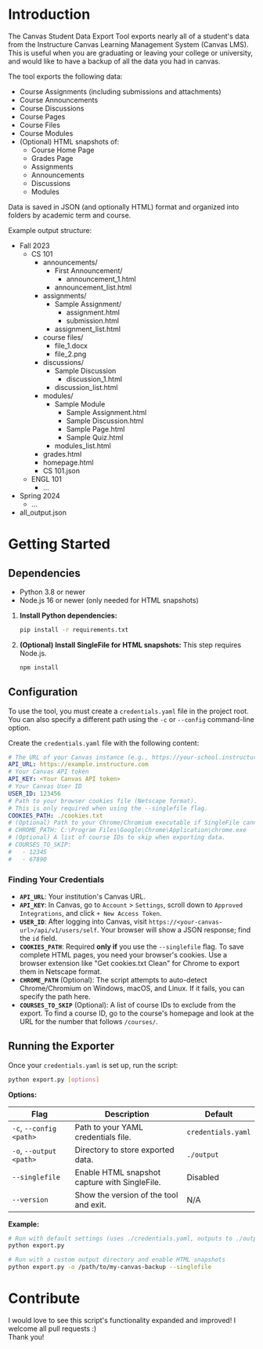 # Introduction

The Canvas Student Data Export Tool exports nearly all of a student's data from the Instructure Canvas Learning Management System (Canvas LMS).  
This is useful when you are graduating or leaving your college or university, and would like to have a backup of all the data you had in canvas.

The tool exports the following data:
- Course Assignments (including submissions and attachments)
- Course Announcements
- Course Discussions
- Course Pages
- Course Files
- Course Modules
- (Optional) HTML snapshots of:
    - Course Home Page
    - Grades Page
    - Assignments
    - Announcements
    - Discussions
    - Modules

Data is saved in JSON (and optionally HTML) format and organized into folders by academic term and course.

Example output structure:
- Fall 2023
  - CS 101
    - announcements/
      - First Announcement/
        - announcement_1.html
      - announcement_list.html
    - assignments/
      - Sample Assignment/
        - assignment.html
        - submission.html
      - assignment_list.html
    - course files/
      - file_1.docx
      - file_2.png
    - discussions/
      - Sample Discussion
        - discussion_1.html
      - discussion_list.html
    - modules/
      - Sample Module
        - Sample Assignment.html
        - Sample Discussion.html
        - Sample Page.html
        - Sample Quiz.html
      - modules_list.html
    - grades.html
    - homepage.html
    - CS 101.json
  - ENGL 101
    - ...
- Spring 2024
  - ...
- all_output.json

# Getting Started

## Dependencies
- Python 3.8 or newer
- Node.js 16 or newer (only needed for HTML snapshots)

1.  **Install Python dependencies:**
    ```bash
    pip install -r requirements.txt
    ```

2.  **(Optional) Install SingleFile for HTML snapshots:**
    This step requires Node.js.
    ```bash
    npm install
    ```

## Configuration

To use the tool, you must create a `credentials.yaml` file in the project root. You can also specify a different path using the `-c` or `--config` command-line option.

Create the `credentials.yaml` file with the following content:

```yaml
# The URL of your Canvas instance (e.g., https://your-school.instructure.com)
API_URL: https://example.instructure.com
# Your Canvas API token
API_KEY: <Your Canvas API token>
# Your Canvas User ID
USER_ID: 123456
# Path to your browser cookies file (Netscape format).
# This is only required when using the --singlefile flag.
COOKIES_PATH: ./cookies.txt
# (Optional) Path to your Chrome/Chromium executable if SingleFile cannot find it.
# CHROME_PATH: C:\Program Files\Google\Chrome\Application\chrome.exe
# (Optional) A list of course IDs to skip when exporting data.
# COURSES_TO_SKIP:
#   - 12345
#   - 67890
```

### Finding Your Credentials

-   **`API_URL`**: Your institution's Canvas URL.
-   **`API_KEY`**: In Canvas, go to `Account` > `Settings`, scroll down to `Approved Integrations`, and click `+ New Access Token`.
-   **`USER_ID`**: After logging into Canvas, visit `https://<your-canvas-url>/api/v1/users/self`. Your browser will show a JSON response; find the `id` field.
-   **`COOKIES_PATH`**: Required **only if** you use the `--singlefile` flag. To save complete HTML pages, you need your browser's cookies. Use a browser extension like "Get cookies.txt Clean" for Chrome to export them in Netscape format.
-   **`CHROME_PATH`** (Optional): The script attempts to auto-detect Chrome/Chromium on Windows, macOS, and Linux. If it fails, you can specify the path here.
-   **`COURSES_TO_SKIP`** (Optional): A list of course IDs to exclude from the export. To find a course ID, go to the course's homepage and look at the URL for the number that follows `/courses/`.

## Running the Exporter

Once your `credentials.yaml` is set up, run the script:

```bash
python export.py [options]
```

**Options:**

| Flag                   | Description                                             | Default            |
| ---------------------- | ------------------------------------------------------- | ------------------ |
| `-c`, `--config <path>`  | Path to your YAML credentials file.                     | `credentials.yaml` |
| `-o`, `--output <path>`  | Directory to store exported data.                       | `./output`         |
| `--singlefile`         | Enable HTML snapshot capture with SingleFile.           | Disabled           |
| `--version`            | Show the version of the tool and exit.                  | N/A                |

**Example:**

```bash
# Run with default settings (uses ./credentials.yaml, outputs to ./output)
python export.py

# Run with a custom output directory and enable HTML snapshots
python export.py -o /path/to/my-canvas-backup --singlefile
```

# Contribute

I would love to see this script's functionality expanded and improved! I welcome all pull requests :)  
Thank you!
